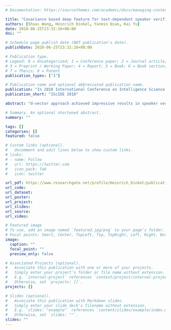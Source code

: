 ```yaml
---
# Documentation: https://sourcethemes.com/academic/docs/managing-content/

title: "Covariance based deep feature for text-dependent speaker verification"
authors: [Shuai Wang, Heinrich Dinkel, Yanmin Qian, Kai Yu]
date: 2018-06-25T23:32:16+08:00
doi: ""

# Schedule page publish date (NOT publication's date).
publishDate: 2020-06-25T23:32:16+08:00

# Publication type.
# Legend: 0 = Uncategorized; 1 = Conference paper; 2 = Journal article;
# 3 = Preprint / Working Paper; 4 = Report; 5 = Book; 6 = Book section;
# 7 = Thesis; 8 = Patent
publication_types: ["1"]

# Publication name and optional abbreviated publication name.
publication: "In 2018 International Conference on Intelligence Science and Big Data Engineering (IScIDE),Lanzhou, China, 2018"
publication_short: "IScIDE 2018"

abstract: "d-vector approach achieved impressive results in speaker verification. Representation is obtained at utterance level by calculating the mean of the frame level outputs of a hidden layer of the DNN. Although mean based speaker identity representation has achieved good performance, it ignores the variability of frames across the whole utterance, which consequently leads to information loss. This is particularly serious for text-dependent speaker verification, where within-utterance feature variability better reflects text variability than the mean. To address this issue, a new covariance based speaker representation is proposed in this paper. Here, covariance of the frame level outputs is calculated and incorporated into the speaker identity representation. The proposed approach is investigated within a joint multi-task learning framework for text-dependent speaker verification. Experiments on RSR2015 and RedDots showed that, covariance based deep feature can significantly improve the performance compared to the traditional mean based deep features."

# Summary. An optional shortened abstract.
summary: ""

tags: []
categories: []
featured: false

# Custom links (optional).
#   Uncomment and edit lines below to show custom links.
# links:
# - name: Follow
#   url: https://twitter.com
#   icon_pack: fab
#   icon: twitter

url_pdf: https://www.researchgate.net/profile/Heinrich_Dinkel/publication/328822560_Covariance_Based_Deep_Feature_for_Text-Dependent_Speaker_Verification_8th_International_Conference_IScIDE_2018_Lanzhou_China_August_18-19_2018_Revised_Selected_Papers/links/5ebf68ef458515626cac9d56/Covariance-Based-Deep-Feature-for-Text-Dependent-Speaker-Verification-8th-International-Conference-IScIDE-2018-Lanzhou-China-August-18-19-2018-Revised-Selected-Papers.pdf
url_code:
url_dataset:
url_poster:
url_project:
url_slides:
url_source:
url_video:

# Featured image
# To use, add an image named `featured.jpg/png` to your page's folder. 
# Focal points: Smart, Center, TopLeft, Top, TopRight, Left, Right, BottomLeft, Bottom, BottomRight.
image:
  caption: ""
  focal_point: ""
  preview_only: false

# Associated Projects (optional).
#   Associate this publication with one or more of your projects.
#   Simply enter your project's folder or file name without extension.
#   E.g. `internal-project` references `content/project/internal-project/index.md`.
#   Otherwise, set `projects: []`.
projects: []

# Slides (optional).
#   Associate this publication with Markdown slides.
#   Simply enter your slide deck's filename without extension.
#   E.g. `slides: "example"` references `content/slides/example/index.md`.
#   Otherwise, set `slides: ""`.
slides: ""
---
```


